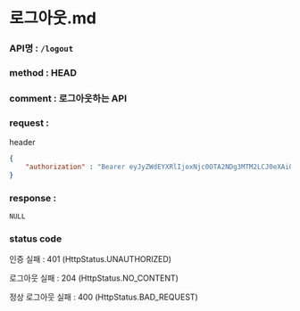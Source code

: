 # 로그아웃.md
### API명 : `/logout`

### method : HEAD

### comment : 로그아웃하는 API

### request :

header
~~~json
{
    "authorization" : "Bearer eyJyZWdEYXRlIjoxNjc0OTA2NDg3MTM2LCJ0eXAiOiJKV1QiLCJhbGciOiJIUzM4NCJ9.eyJ1c2VyTnVtIjoxLCJuaWNrTmFtZSI6IuyghOq1reuFuOyYiOyekOuekSIsImxvZ2luVGltZSI6IjIwMjMtMDEtMjggMjA6NDg6MDciLCJleHAiOjE3MDY0NDI0ODd9.8kI_uGo6lriGu0xTpwti_QgQ__eX7xC9IjYP8bIwPoqKkGw1v5DAtEJSujs0GPma"
}
~~~

### response :
    NULL

### status code
인증 실패 : 401 (HttpStatus.UNAUTHORIZED)

로그아웃 실패 : 204 (HttpStatus.NO_CONTENT)

정상 로그아웃 실패 : 400 (HttpStatus.BAD_REQUEST)
